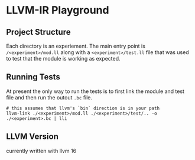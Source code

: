 # LLVM-IR Playground

## Project Structure

Each directory is an experiement. The main entry point is `/<experiment>/mod.ll` along with a
`<experiment>/test.ll` file that was used to test that the module is working as expected.

## Running Tests

At present the only way to run the tests is to first link the module and test file and
then run the outout `.bc` file.

```shell
# this assumes that llvm's `bin` direction is in your path
llvm-link ./<experiment>/mod.ll ./<experiment>/test/.. -o ./<experiment>.bc | lli
```

## LLVM Version

currently written with llvm 16

